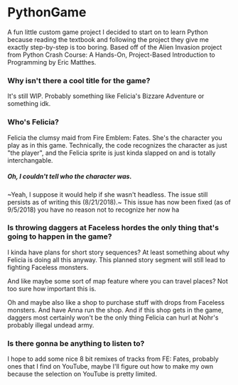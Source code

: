 # PythonGame

A fun little custom game project I decided to start on to learn Python because reading the textbook and following the project they give me exactly step-by-step is too boring. Based off of the Alien Invasion project from Python Crash Course: A Hands-On, Project-Based Introduction to Programming by Eric Matthes.

### Why isn't there a cool title for the game?

It's still WIP. Probably something like Felicia's Bizzare Adventure or something idk.

### Who's Felicia?

Felicia the clumsy maid from Fire Emblem: Fates. She's the character you play as in this game. Technically, the code recognizes the character as just "the player", and the Felicia sprite is just kinda slapped on and is totally interchangable.

##### Oh, I couldn't tell who the character was.

~Yeah, I suppose it would help if she wasn't headless. The issue still persists as of writing this (8/21/2018).~ This issue has now been fixed (as of 9/5/2018) you have no reason not to recognize her now ha

### Is throwing daggers at Faceless hordes the only thing that's going to happen in the game?

I kinda have plans for short story sequences? At least something about why Felicia is doing all this anyway. This planned story segment will still lead to fighting Faceless monsters.

And like maybe some sort of map feature where you can travel places? Not too sure how important this is.

Oh and maybe also like a shop to purchase stuff with drops from Faceless monsters. And have Anna run the shop. And if this shop gets in the game, daggers most certainly won't be the only thing Felicia can hurl at Nohr's probably illegal undead army.

### Is there gonna be anything to listen to?

I hope to add some nice 8 bit remixes of tracks from FE: Fates, probably ones that I find on YouTube, maybe I'll figure out how to make my own because the selection on YouTube is pretty limited.

